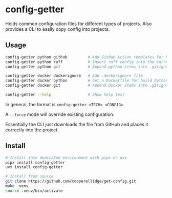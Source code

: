 # config-getter

Holds common configuration files for different types of projects.
Also provides a CLI to easily copy config into projects.

## Usage

```sh
config-getter python github         # Add GitHub Action templates for Python projects
config-getter python ruff           # Insert ruff config into the current pyproject.toml
config-getter python git            # Append python items into .gitignore

config-getter docker dockerignore   # Add .dockerignore file
config-getter docker python         # Get a Dockerfile for build Python applications
config-getter docker git            # Append Docker items into .gitignore

config-getter --help                # Show help text
```

In general, the format is `config-getter <TECH> <CONFIG>`.

A `--force` mode will override existing configuration.

Essentially the CLI just downloads the file from GitHub and places it correctly into the project.

## Install

```sh
# Install into dedicated environment with pipx or uvx
pipx install config-getter
uvx install config-getter

# Install from source
git clone https://github.com/cooperellidge/get-config.git
make .venv
source .venv/bin/activate
```
